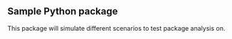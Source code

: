 ## Sample Python package

This package will simulate different scenarios to test package analysis on. 